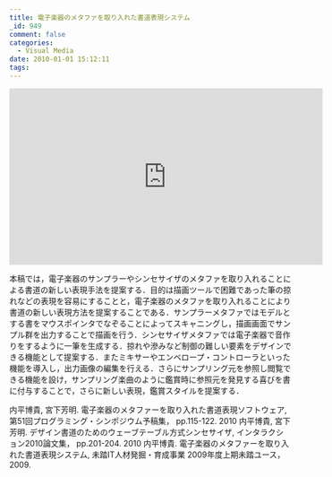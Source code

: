 ```yaml
---
title: 電子楽器のメタファを取り入れた書道表現システム
_id: 949
comment: false
categories:
  - Visual Media
date: 2010-01-01 15:12:11
tags:
---
```



<iframe width="560" height="315" src="https://www.youtube.com/embed/9hq7HRkp3n0" frameborder="0" allowfullscreen></iframe>

<!--more-->

本稿では，電子楽器のサンプラーやシンセサイザのメタファを取り入れることによる書道の新しい表現手法を提案する．目的は描画ツールで困難であった筆の掠れなどの表現を容易にすることと，電子楽器のメタファを取り入れることにより書道の新しい表現方法を提案することである．サンプラーメタファではモデルとする書をマウスポインタでなぞることによってスキャニングし，描画画面でサンプル群を出力することで描画を行う．シンセサイザメタファでは電子楽器で音作りをするように一筆を生成する．掠れや滲みなど制御の難しい要素をデザインできる機能として提案する．またミキサーやエンベロープ・コントローラといった機能を導入し，出力画像の編集を行える．さらにサンプリング元を参照し閲覧できる機能を設け，サンプリング楽曲のように鑑賞時に参照元を発見する喜びを書に付与することで，さらに新しい表現，鑑賞スタイルを提案する．

内平博貴, 宮下芳明. 電子楽器のメタファーを取り入れた書道表現ソフトウェア, 第51回プログラミング・シンポジウム予稿集， pp.115-122\. 2010
内平博貴, 宮下芳明. デザイン書道のためのウェーブテーブル方式シンセサイザ, インタラクション2010論文集， pp.201-204\. 2010
内平博貴. 電子楽器のメタファーを取り入れた書道表現システム, 未踏IT人材発掘・育成事業 2009年度上期未踏ユース，2009.
